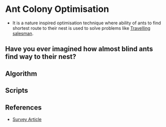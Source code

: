 # Ant Colony Optimisation

* It is a nature inspired optimisation technique where ability of ants to find shortest route to their nest is used to solve problems like 
[Travelling salesman](https://en.wikipedia.org/wiki/Travelling_salesman_problem).

## Have you ever imagined how almost blind ants find way to their nest?

## Algorithm

## Scripts

## References
* [Survey Article](https://courses.cs.ut.ee/all/MTAT.03.238/2011K/uploads/Main/04129846.pdf)
